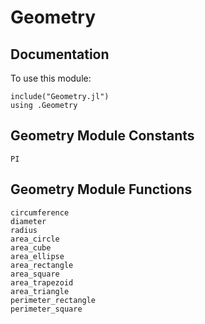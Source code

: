 # Geometry

## Documentation
To use this module:
```
include("Geometry.jl")
using .Geometry
```

## Geometry Module Constants
```@docs
PI
```

## Geometry Module Functions
```@docs
circumference
diameter
radius
area_circle
area_cube
area_ellipse
area_rectangle
area_square
area_trapezoid
area_triangle
perimeter_rectangle
perimeter_square
```
